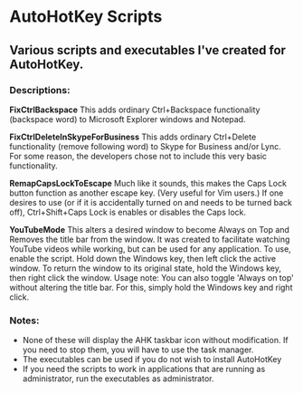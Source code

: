 # AutoHotKey Scripts

## Various scripts and executables I've created for AutoHotKey.

### Descriptions:

**FixCtrlBackspace**
This adds ordinary Ctrl+Backspace functionality (backspace word) to Microsoft Explorer windows and Notepad.

**FixCtrlDeleteInSkypeForBusiness**
This adds ordinary Ctrl+Delete functionality (remove following word) to Skype for Business and/or Lync. For some reason, the developers chose not to include this very basic functionality.

**RemapCapsLockToEscape**
Much like it sounds, this makes the Caps Lock button function as another escape key. (Very useful for Vim users.) If one desires to use (or if it is accidentally turned on and needs to be turned back off), Ctrl+Shift+Caps Lock is enables or disables the Caps lock.

**YouTubeMode**
This alters a desired window to become Always on Top and Removes the title bar from the window. It was created to facilitate watching YouTube videos while working, but can be used for any application. To use, enable the script. Hold down the Windows key, then left click the active window. To return the window to its original state, hold the Windows key, then right click the window.
Usage note: You can also toggle 'Always on top' without altering the title bar. For this, simply hold the Windows key and right click.

### Notes:
- None of these will display the AHK taskbar icon without modification. If you need to stop them, you will have to use the task manager.
- The executables can be used if you do not wish to install AutoHotKey
- If you need the scripts to work in applications that are running as administrator, run the executables as administrator.
